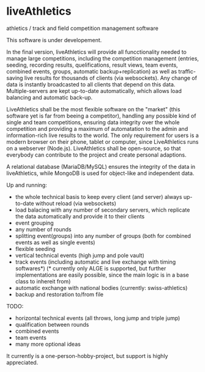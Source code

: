 # liveAthletics
athletics / track and field competition management software

This software is under developement. 

In the final version, liveAthletics will provide all funcctionality needed to manage large competitions, including the competition management (entries, seeding, recording results, quelifications, result views, team events, combined events, groups, automatic backup+replication) as well as traffic-saving live results for thousands of clients (via websockets). Any change of data is instantly broadcasted to all clients that depend on this data. Multiple-servers are kept up-to-date automatically, which allows load balancing and automatic back-up. 

LiveAthletics shall be the most flexible software on the "market" (this software yet is far from beeing a competitor), handling any possible kind of single and team competitions, ensuring data integrity over the whole competition and providing a maximum of automatation to the admin and information-rich live results to the world. The only requirement for users is a modern browser on their phone, tablet or computer, since LiveAthletics runs on a webserver (Node.js). LiveAthletics shall be open-source, so that everybody can contribute to the project and create personal adaptions.

A relational database (MariaDB/MySQL) ensures the integrity of the data in liveAthletics, while MongoDB is used for object-like and independent data. 

Up and running: 
- the whole technical basis to keep every client (and server) always up-to-date without reload (via websockets)
- load balacing with any number of secondary servers, which replicate the data automatically and provide it to their clients
- event grouping
- any number of rounds
- splitting event(groups) into any number of groups (both for combined events as well as single events)
- flexible seeding
- vertical technical events (high jump and pole vault)
- track events (including automatic and live exchange with timing softwares*) (* currently only ALGE is supported, but further implementations are easily possible, since the main logic is in a base class to inhereit from)
- automatic exchange with national bodies (currently: swiss-athletics)
- backup and restoration to/from file

TODO:
- horizontal technical events (all throws, long jump and triple jump)
- qualification between rounds
- combined events
- team events
- many more optional ideas

It currently is a one-person-hobby-project, but support is highly appreciated. 
